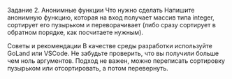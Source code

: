 Задание 2. Анонимные функции
Что нужно сделать
Напишите анонимную функцию, которая на вход получает массив типа integer, сортирует его пузырьком и переворачивает (либо сразу сортирует в обратном порядке, как посчитаете нужным).

Советы и рекомендации
В качестве среды разработки используйте GoLand или VSCode.
Не забудьте проверить, что вы получили больше чем ноль аргументов.
Подход не важен, можно переписать сортировку пузырьком или отсортировать, а потом перевернуть.
